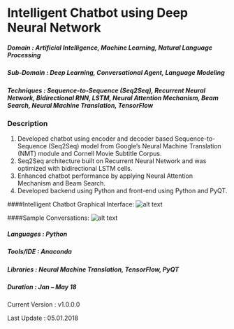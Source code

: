 # Intelligent Chatbot using Deep Neural Network

##### Domain             : Artificial Intelligence, Machine Learning, Natural Language Processing
##### Sub-Domain         : Deep Learning, Conversational Agent, Language Modeling
##### Techniques         : Sequence-to-Sequence (Seq2Seq), Recurrent Neural Network, Bidirectional RNN, LSTM, Neural Attention Mechanism, Beam Search, Neural Machine Translation, TensorFlow


### Description
1. Developed chatbot using encoder and decoder based Sequence-to-Sequence (Seq2Seq) model from Google’s Neural Machine Translation (NMT) module and Cornell Movie Subtitle Corpus. 
2. Seq2Seq architecture built on Recurrent Neural Network and was optimized with bidirectional LSTM cells.
3. Enhanced chatbot performance by applying Neural Attention Mechanism and Beam Search.
4. Developed backend using Python and front-end using Python and PyQT.


####Intelligent Chatbot Graphical Interface: 
![alt text](https://github.com/anjanatiha/Intelligent-Chatbot/blob/master/images/chat_gui.png "")

####Sample Conversations:
![alt text](https://github.com/anjanatiha/Intelligent-Chatbot/blob/master/images/chat_gen.png "")


##### Languages   : Python
##### Tools/IDE   : Anaconda
##### Libraries   : Neural Machine Translation, TensorFlow, PyQT

##### Duration   : Jan – May 18

Current Version  : v1.0.0.0

Last Update      : 05.01.2018
